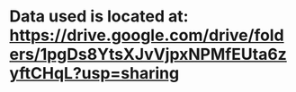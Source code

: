 # Data used is located at: https://drive.google.com/drive/folders/1pgDs8YtsXJvVjpxNPMfEUta6zyftCHqL?usp=sharing
